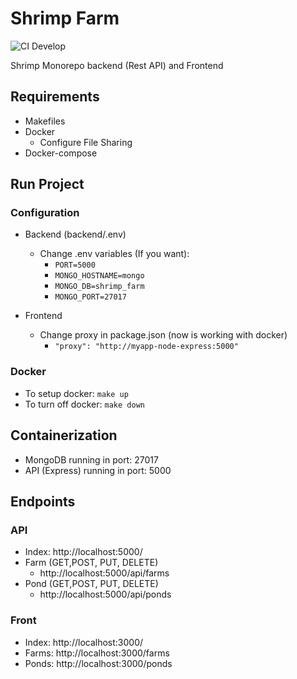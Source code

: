 # Shrimp Farm

![CI Develop](https://github.com/byrond27/shrimp-farm/workflows/CI/badge.svg?branch=develop)

Shrimp Monorepo backend (Rest API) and Frontend

## Requirements

- Makefiles
- Docker
  - Configure File Sharing
- Docker-compose

## Run Project

### Configuration

- Backend (backend/.env)

  - Change .env variables (If you want):
    - `PORT=5000`
    - `MONGO_HOSTNAME=mongo`
    - `MONGO_DB=shrimp_farm`
    - `MONGO_PORT=27017`

- Frontend
  - Change proxy in package.json (now is working with docker)
    - `"proxy": "http://myapp-node-express:5000"`

### Docker

- To setup docker: `make up`
- To turn off docker: `make down`

## Containerization

- MongoDB running in port: 27017
- API (Express) running in port: 5000

## Endpoints

### API

- Index: http://localhost:5000/
- Farm (GET,POST, PUT, DELETE)
  - http://localhost:5000/api/farms
- Pond (GET,POST, PUT, DELETE)
  - http://localhost:5000/api/ponds

### Front

- Index: http://localhost:3000/
- Farms: http://localhost:3000/farms
- Ponds: http://localhost:3000/ponds
